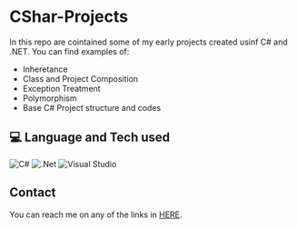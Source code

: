 # CShar-Projects
In this repo are cointained some of my early projects created usinf C# and .NET. You can find examples of:

- Inheretance
- Class and Project Composition
- Exception Treatment
- Polymorphism 
- Base C# Project structure and codes

## :computer: Language and Tech used

![C#](https://img.shields.io/badge/c%23-%23239120.svg?style=for-the-badge&logo=c-sharp&logoColor=white)
![.Net](https://img.shields.io/badge/.NET-5C2D91?style=for-the-badge&logo=.net&logoColor=white)
![Visual Studio](https://img.shields.io/badge/Visual%20Studio-5C2D91.svg?style=for-the-badge&logo=visual-studio&logoColor=white)

## Contact
You can reach me on any of the links in [HERE](https://allmylinks.com/luccatambor).
